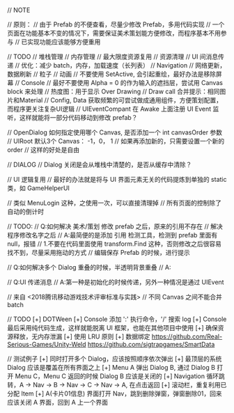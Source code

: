 // NOTE

// 原则：
// 由于 Prefab 的不便查看，尽量少修改 Prefab，多用代码实现
// 一个页面在功能基本不变的情况下，需要保证美术策划能方便修改，而程序基本不用参与
// 已实现功能应该能够方便重用

// TODO
// 堆栈管理
// 内存管理
// 最大限度资源复用
// 资源清理
// UI 间消息传递
// 优化：减少 batch，内存，加载速度（长列表）
// Navigation
// 网络更新，数据刷新
// 粒子
// 动画
// 不要使用 SetActive, 会引起重绘，最好办法是移除屏幕
// Console
// 最好不要使用 Alpha = 0 的作为输入的遮挡层，尝试用 Canvas block 来处理
// 热度图：用于显示 Over Drawing
// Draw call 合并提示：相同图片和Material
// Config, Data 获取频繁的可尝试做成通用组件，方便策划配置，而程序更关注复杂UI逻辑
// UIEventCompant 在 Awake 上面注册 UI Event 监听，这样就能将一部分代码移动到修改 prefab？

// OpenDialog 如何指定使用哪个 Canvas, 是否添加一个 int canvasOrder 参数
// UIRoot 默认3个 Canvas： -1，0， 1
// 如果再添加新的，只需要设置一个新的 order
// 这样的好处是自由

// DIALOG
// Dialog 关闭是会从堆栈中清楚的，是否从缓存中清除？

// UI 逻辑复用
// 最好的办法就是将与 UI 界面元素无关的代码提炼到单独的 static 类，如 GameHelperUI

// 类似 MenuLogin 这种，之使用一次，可以直接清理掉
// 所有页面的控制除了自动的倒计时

// TODO:
// Q:如何解决 美术/策划 修改 prefab 之后，原来的引用不存在
// 解决程序修改名字之后
// A:最简便的是添加 引用 检测工具，检测到 prefab 里面有 null，报错
// 1.不要在代码里面使用 transform.Find 这种，否则修改之后很容易找不到，尽量采用拖动的方式
// 编辑保存 Prefab 的时候，进行提示

// Q:如何解决多个 Dialog 重叠的时候，半透明背景重叠
// A:

// Q:UI 传递消息
// A:第一种是初始化的时候传递，另外一种情况是通过 UIEvent

// 来自 <2018腾讯移动游戏技术评审标准与实践>
// 不同 Canvas 之间不能合并 batch


// TODO
[+] DOTWeen
[+] Console 添加 ':' 执行命令，'/' 搜索 log
[+] Console 最后采用纯代码生成，这样就能脱离 UI 框架，也能在其他项目中使用
[+] 确保资源释放，无内存泄漏
[+] 使用 LRU 原则
[+] 数据绑定
https://github.com/Real-Serious-Games/Unity-Weld
https://github.com/sigtrapgames/SmartData


// 测试例子
[+] 同时打开多个 Dialog，应该按照顺序依次弹出
[+] 最顶层的系统 Dialog 应该是覆盖在所有界面之上
[+] Menu A 弹出 Dialog B, 通过 Dialog B 打开 Menu C，Menu C 返回的时候 Dialog B 应该是关闭的
[+] Navigation 循环跳转，A -> Nav -> B -> Nav -> C -> Nav -> A, 在点击返回
[+] 滚动栏，重复利用已分配 Item
[+] A(卡片01信息) 界面打开 Nav，跳到删除弹窗，弹窗删除01，回来应该关闭 A 界面，回到 A 上一个界面
